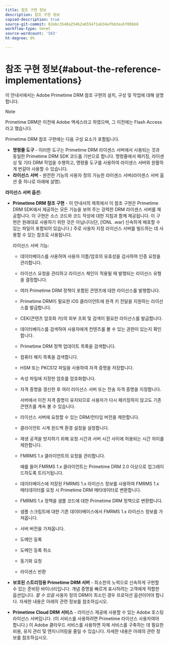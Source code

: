```yaml
---
title: 참조 구현 정보
description: 참조 구현 정보
copied-description: true
source-git-commit: 02ebc3548a254b2a6554f1ab34afbb3ea5f09bb8
workflow-type: tm+mt
source-wordcount: '563'
ht-degree: 0%

---
```


# 참조 구현 정보{#about-the-reference-implementations}

이 안내서에서는 Adobe Primetime DRM 참조 구현의 설치, 구성 및 작업에 대해 설명합니다.

>[!NOTE]
>
>Primetime DRM은 이전에 Adobe 액세스라고 하였으며, 그 이전에는 Flash Access라고 했습니다.

Primetime DRM 참조 구현에는 다음 구성 요소가 포함됩니다.

* **명령줄 도구** - 이러한 도구는 Primetime DRM 라이센스 서버에서 사용되는 것과 동일한 Primetime DRM SDK 코드를 기반으로 합니다. 명령줄에서 패키징, 라이센싱 및 기타 DRM 작업을 수행하고, 명령줄 도구를 사용하여 라이센스 서버와 원활하게 번갈아 사용할 수 있습니다.
* **라이선스 서버** - 완전한 기능의 사용자 정의 가능한 라이센스 서버(라이센스 서버 옵션 중 하나로 아래에 설명).

**라이선스 서버 옵션:**

* **Primetime DRM 참조 구현** - 이 안내서의 제목에서 이 참조 구현은 Primetime DRM SDK에서 제공하는 모든 기능을 보여 주는 강력한 DRM 라이센스 서버를 제공합니다. 이 구현은 소스 코드와 코드 작성에 대한 지침과 함께 제공됩니다. 이 구현은 원래대로 사용하기 위한 것은 아닙니다(단, [!DNL .war] 신속하게 배포할 수 있는 파일이 포함되어 있습니다.) 주로 사용자 지정 라이선스 서버를 빌드하는 데 사용할 수 있는 참조로 사용됩니다.

  라이선스 서버 기능:

   * 데이터베이스를 사용하여 사용자 이름/암호의 유효성을 검사하여 인증 요청을 관리합니다.
   * 라이선스 요청을 관리하고 라이선스 체인이 적용될 때 발행되는 라이선스 유형을 결정합니다.
   * 여러 Primetime DRM 정책이 포함된 콘텐츠에 대한 라이선스를 발행합니다.
   * Primetime DRM이 필요한 iOS 클라이언트에 원격 키 전달을 지원하는 라이선스를 발급합니다.
   * CEK(콘텐츠 암호화 키)의 외부 조회 및 검색이 필요한 라이선스를 발급합니다.
   * 데이터베이스를 검색하여 사용자에게 컨텐츠를 볼 수 있는 권한이 있는지 확인합니다.
   * Primetime DRM 정책 업데이트 목록을 검색합니다.
   * 컴퓨터 해지 목록을 검색합니다.
   * HSM 또는 PKCS12 파일을 사용하여 자격 증명을 저장합니다.
   * 속성 파일에 지정한 암호를 암호화합니다.
   * 자격 증명을 갱신한 후 여러 라이선스 서버 또는 전송 자격 증명을 지정합니다.

     서버에서 이전 자격 증명이 유지되므로 사용자가 다시 패키징하지 않고도 기존 콘텐츠를 계속 볼 수 있습니다.
   * 라이선스 서버에 요청할 수 있는 DRM/런타임 버전을 제한합니다.
   * 클라이언트 시계 윈드백 환경 설정을 설정합니다.
   * 재생 공격을 방지하기 위해 요청 시간과 서버 시간 사이에 허용되는 시간 차이를 제한합니다.
   * FMRMS 1.x 클라이언트의 요청을 관리합니다.

     예를 들어 FMRMS 1.x 클라이언트는 Primetime DRM 2.0 이상으로 업그레이드하도록 트리거됩니다.
   * 데이터베이스에 저장된 FMRMS 1.x 라이선스 정보를 사용하여 FMRMS 1.x 메타데이터를 요청 시 Primetime DRM 메타데이터로 변환합니다.
   * FMRMS 1.x 정책을 샘플 코드에 대한 Primetime DRM 정책으로 변환합니다.
   * 샘플 스크립트에 대한 기존 데이터베이스에서 FMRMS 1.x 라이선스 정보를 가져옵니다.
   * 서버 버전을 가져옵니다.
   * 도메인 등록
   * 도메인 등록 취소
   * 동기화 요청
   * 라이센스 반환

* **보호된 스트리밍용 Primetime DRM 서버** - 최소한의 노력으로 신속하게 구현할 수 있는 준비된 바이너리입니다. 개념 증명을 빠르게 표시하려는 고객에게 적합한 옵션입니다. *할 수 있음* 사용자 정의 DRM이 최소인 경우 프로덕션 옵션이어야 합니다. 자세한 내용은 아래의 관련 정보를 참조하십시오.

* **Primetime Cloud DRM 서비스** - 라이선스 제공에 사용할 수 있는 Adobe 호스팅 라이선스 서버입니다. (이 서비스를 사용하려면 Primetime 라이선스 사용자여야 합니다.) 이 Adobe 클라우드 서비스를 사용하면 자체 서비스를 구축하는 데 필요한 비용, 유지 관리 및 엔지니어링을 줄일 수 있습니다. 자세한 내용은 아래의 관련 정보를 참조하십시오.

